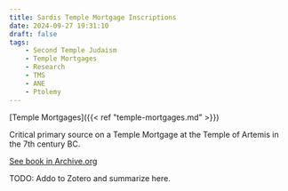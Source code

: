 ```yaml
---
title: Sardis Temple Mortgage Inscriptions
date: 2024-09-27 19:31:10
draft: false
tags:
    - Second Temple Judaism
    - Temple Mortgages
    - Research
    - TMS
    - ANE
    - Ptolemy
---
```


[Temple Mortgages]({{< ref "temple-mortgages.md" >}})

Critical primary source on a Temple Mortgage at the Temple of Artemis in the 7th century BC.

[See book in Archive.org](https://archive.org/details/pt1sardispublica07ameruoft/page/n11/mode/2up)

TODO: Addo to Zotero and summarize here.

